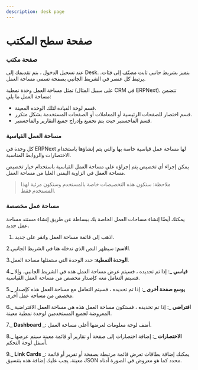 ```yaml
---
description: desk page
---
```


# صفحة سطح المكتب

### صفحة مكتب

عند تسجيل الدخول ، يتم تقديمك إلى Desk. يتميز بشريط جانبي ثابت مصنّف إلى فئات. يرتبط كل عنصر في الشريط الجانبي بصفحة تسمى مساحة العمل.

تمثل مساحة العمل وحدة نمطية (على سبيل المثال CRM في ERPNext). تتضمن مساحة العمل ما يلي:

* قسم لوحة القيادة لتلك الوحدة المعينة.
* قسم اختصار للصفحات الرئيسية أو المعاملات أو الصفحات المستخدمة بشكل متكرر.
* قسم الماجستير حيث يتم تجميع وإدراج جميع التقارير والماجستير.

### مساحة العمل القياسية

كل وحدة في ERPNext لها مساحة عمل قياسية خاصة بها والتي يتم إنشاؤها باستخدام الاختصارات والروابط المناسبة.

يمكن إجراء أي تخصيص يتم إجراؤه على مساحة العمل القياسية باستخدام خيار تخصيص مساحة العمل في الزاوية اليمنى العليا من مساحة العمل.

> ملاحظة: ستكون هذه التخصيصات خاصة بالمستخدم وستكون مرئية لهذا المستخدم فقط.

### مساحة عمل مخصصة

يمكنك أيضًا إنشاء مساحات العمل الخاصة بك ببساطة عن طريق إنشاء مستند مساحة عمل جديد.

1. اذهب إلى قائمة مساحة العمل وانقر على جديد.

2.**الاسم**: سيظهر النص الذي تدخله هنا في الشريط الجانبي.

3.**الوحدة النمطية**: حدد الوحدة التي ستمثلها مساحة العمل.

4.**\_ قياسي \_**: إذا تم تحديده ، فسيتم عرض مساحة العمل هذه في الشريط الجانبي. وإلا فسيتم التعامل معه كإصدار مخصص من مساحة العمل القياسية.

5.**\_ يوسع صفحة أخرى \_**: إذا تم تحديده ، فسيتم التعامل مع مساحة العمل هذه كإصدار مخصص من مساحة عمل أخرى.

6.**\_ افتراضي \_**: إذا تم تحديده ، فستكون مساحة العمل هذه هي مساحة العمل الافتراضية المعروضة لجميع المستخدمين لوحدة نمطية معينة.

7.**\_ Dashboard \_**: أضف لوحة معلومات لعرضها أعلى مساحة العمل.

8.**\_ الاختصارات \_**: إضافة اختصارات إلى صفحة أو تقارير أو قائمة معينة سيتم عرضها أسفل لوحة التحكم.

9.**\_ Link Cards \_**: يمكنك إضافة بطاقات تعرض قائمة مرتبطة بصفحة أو تقرير أو قائمة معينة. يجب عليك إضافة هذه بتنسيق JSON محدد كما هو معروض في الصورة أدناه.

